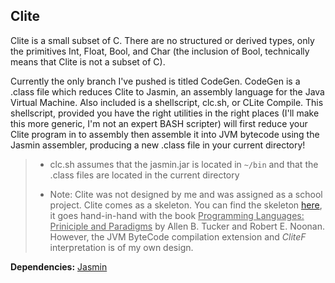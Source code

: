 Clite
-----

Clite is a small subset of C. There are no structured or derived types, only the 
primitives Int, Float, Bool, and Char (the inclusion of Bool, technically means 
that Clite is not a subset of C).

Currently the only branch I've pushed is titled CodeGen. CodeGen is a .class file 
which reduces Clite to Jasmin, an assembly language for the Java Virtual Machine. 
Also included is a shellscript, clc.sh, or CLite Compile. This shellscript, 
provided you have the right utilities in the right places (I'll make this more 
generic, I'm not an expert BASH scripter) will first reduce your Clite program in to 
assembly then assemble it into JVM bytecode using the Jasmin assembler, producing a 
new .class file in your current directory!

> * clc.sh assumes that the jasmin.jar is located in <code>~/bin</code> and that the
>   .class files are located in the current directory 
>
> * Note: Clite was not designed by me and was assigned as a school project. Clite 
> comes as a skeleton. You can find the skeleton 
> <a href="http://highered.mcgraw-hill.com/sites/0072866098/student_view0/clite_
interpreter_.html">here</a>, it goes hand-in-hand with the book 
> <u>Programming Languages: Priniciple and Paradigms</u> by Allen B. Tucker and 
> Robert E. Noonan. However, the JVM ByteCode compilation extension and _CliteF_ 
> interpretation is of my own design.

__Dependencies:__ <a href="http://jasmin.sourceforge.net/">Jasmin</a>
